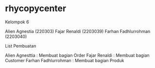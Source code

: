 # rhycopycenter
Kelompok 6

Alien Agnestia (220303)
Fajar Renaldi (2203039)
Farhan Fadhlurrohman (2203040)

List Pembuatan

Alien Agnesttia : Membuat bagian Order
Fajar Renaldi : Membuat bagian Customer
Farhan Fadhlurrohman : Membuat bagian Produk
